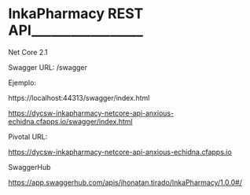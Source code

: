 # InkaPharmacy REST API_________________

Net Core 2.1

Swagger URL: <your-root-url>/swagger

Ejemplo:

https://localhost:44313/swagger/index.html

https://dycsw-inkapharmacy-netcore-api-anxious-echidna.cfapps.io/swagger/index.html

Pivotal URL:

https://dycsw-inkapharmacy-netcore-api-anxious-echidna.cfapps.io

SwaggerHub

https://app.swaggerhub.com/apis/jhonatan.tirado/InkaPharmacy/1.0.0#/